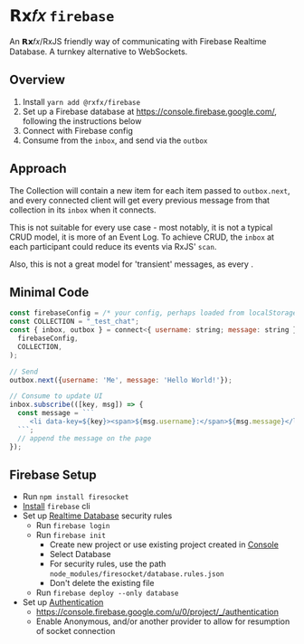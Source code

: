 # 𝗥𝘅𝑓𝑥 `firebase`

An 𝗥𝘅𝑓𝑥/RxJS friendly way of communicating with Firebase Realtime Database. A turnkey alternative to WebSockets.


## Overview
1. Install `yarn add @rxfx/firebase`
1. Set up a Firebase database at https://console.firebase.google.com/, following the instructions below
1. Connect with Firebase config
1. Consume from the `inbox`, and send via the `outbox`

## Approach

The Collection will contain a new item for each item passed to `outbox.next`, and every connected client will get every previous message from that collection in its `inbox` when it connects.

This is not suitable for every use case - most notably, it is not a typical CRUD model, it is more of an Event Log. To achieve CRUD, the `inbox` at each participant could reduce its events via RxJS' `scan`.

Also, this is not a great model for 'transient' messages, as every .

## Minimal Code
```js
const firebaseConfig = /* your config, perhaps loaded from localStorage */
const COLLECTION = "_test_chat";
const { inbox, outbox } = connect<{ username: string; message: string }>(
  firebaseConfig,
  COLLECTION,
);

// Send
outbox.next({username: 'Me', message: 'Hello World!'});

// Consume to update UI
inbox.subscribe(([key, msg]) => {
  const message = ```
     <li data-key=${key}><span>${msg.username}:</span>${msg.message}</li>
  ```;
  // append the message on the page
});

```

## Firebase Setup
- Run `npm install firesocket`
- [Install](https://firebase.google.com/docs/cli#install_the_firebase_cli) `firebase` cli
- Set up [Realtime Database](https://firebase.google.com/docs/database) security rules
  - Run `firebase login`
  - Run `firebase init`
    - Create new project or use existing project created in [Console](https://console.firebase.google.com/)
    - Select Database
    - For security rules, use the path `node_modules/firesocket/database.rules.json`
    - Don't delete the existing file
  - Run `firebase deploy --only database`
- Set up [Authentication](https://firebase.google.com/docs/auth)
  - https://console.firebase.google.com/u/0/project/_/authentication
  - Enable Anonymous, and/or another provider to allow for resumption of socket connection